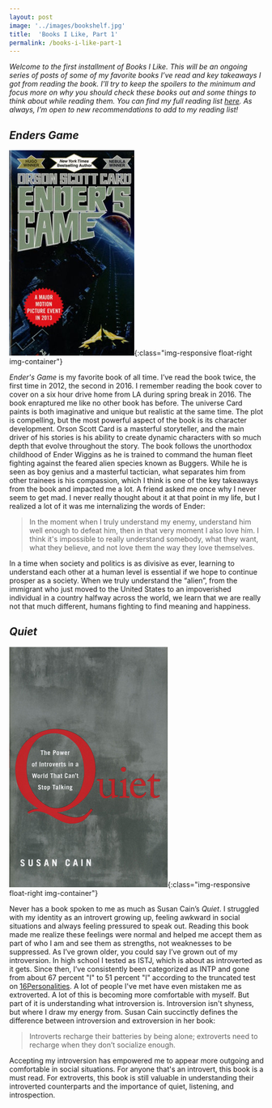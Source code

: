 ```yaml
---
layout: post
image: '../images/bookshelf.jpg'
title:  'Books I Like, Part 1'
permalink: /books-i-like-part-1
---
```


*Welcome to the first installment of Books I Like. This will be an ongoing series of posts of some of my favorite books I’ve read and key takeaways I got from reading the book. I’ll try to keep the spoilers to the minimum and focus more on why you should check these books out and some things to think about while reading them. You can find my full reading list [here](/reading-list#books). As always, I’m open to new recommendations to add to my reading list!*

## *Enders Game*
![](/images/endersgame.jpg){:class="img-responsive float-right img-container"}

*Ender's Game* is my favorite book of all time. I’ve read the book twice, the first time in 2012, the second in 2016. I remember reading the book cover to cover on a six hour drive home from LA during spring break in 2016. The book enraptured me like no other book has before. The universe Card paints is both imaginative and unique but realistic at the same time. The plot is compelling, but the most powerful aspect of the book is its character development. Orson Scott Card is a masterful storyteller, and the main driver of his stories is his ability to create dynamic characters with so much depth that evolve throughout the story. The book follows the unorthodox childhood of Ender Wiggins as he is trained to command the human fleet fighting against the feared alien species known as Buggers. While he is seen as boy genius and a masterful tactician, what separates him from other trainees is his compassion, which I think is one of the key takeaways from the book and impacted me a lot. A friend asked me once why I never seem to get mad. I never really thought about it at that point in my life, but I realized a lot of it was me internalizing the words of Ender:

> In the moment when I truly understand my enemy, understand him well enough to defeat him, then in that very moment I also love him. I think it's impossible to really understand somebody, what they want, what they believe, and not love them the way they love themselves.

In a time when society and politics is as divisive as ever, learning to understand each other at a human level is essential if we hope to continue prosper as a society. When we truly understand the “alien”, from the immigrant who just moved to the United States to an impoverished individual in a country halfway across the world, we learn that we are really not that much different, humans fighting to find meaning and happiness.


## *Quiet*
![](/images/quiet.jpg){:class="img-responsive float-right img-container"}

Never has a book spoken to me as much as Susan Cain’s *Quiet*. I struggled with my identity as an introvert growing up, feeling awkward in social situations and always feeling pressured to speak out. Reading this book made me realize these feelings were normal and helped me accept them as part of who I am and see them as strengths, not weaknesses to be suppressed. As I’ve grown older, you could say I’ve grown out of my introversion. In high school I tested as ISTJ, which is about as introverted as it gets. Since then, I’ve consistently been categorized as INTP and gone from about 67 percent "I" to 51 percent "I" according to the truncated test on [16Personalities](https://www.16personalities.com). A lot of people I've met have even mistaken me as extroverted. A lot of this is becoming more comfortable with myself. But part of it is understanding what introversion is. Introversion isn't shyness, but where I draw my energy from. Susan Cain succinctly defines the difference between introversion and extroversion in her book:

> Introverts recharge their batteries by being alone; extroverts need to recharge when they don’t socialize enough.

Accepting my introversion has empowered me to appear more outgoing and comfortable in social situations. For anyone that's an introvert, this book is a must read. For extroverts, this book is still valuable in understanding their introverted counterparts and the importance of quiet, listening, and introspection.